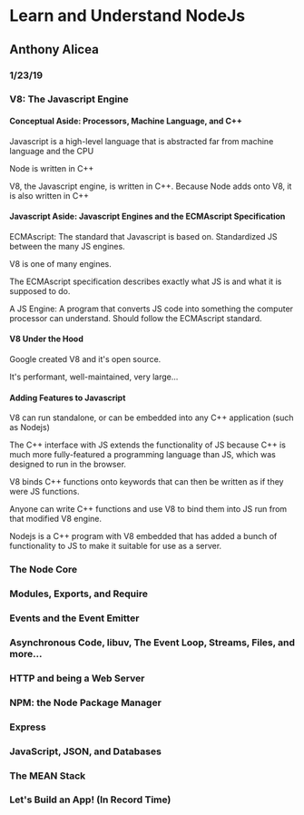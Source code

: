 # Learn and Understand NodeJs

## Anthony Alicea

### 1/23/19

### V8: The Javascript Engine

#### Conceptual Aside: Processors, Machine Language, and C++

Javascript is a high-level language that is abstracted far from machine language and the CPU

Node is written in C++

V8, the Javascript engine, is written in C++. Because Node adds onto V8, it is also written in C++

#### Javascript Aside: Javascript Engines and the ECMAscript Specification

ECMAscript: The standard that Javascript is based on. Standardized JS between the many JS engines.

V8 is one of many engines.

The ECMAscript specification describes exactly what JS is and what it is supposed to do.

A JS Engine: A program that converts JS code into something the computer processor can understand. Should follow the ECMAscript standard.

#### V8 Under the Hood

Google created V8 and it's open source.

It's performant, well-maintained, very large...

#### Adding Features to Javascript

V8 can run standalone, or can be embedded into any C++ application (such as Nodejs)

The C++ interface with JS extends the functionality of JS because C++ is much more fully-featured a programming language than JS, which was designed to run in the browser.

V8 binds C++ functions onto keywords that can then be written as if they were JS functions.

Anyone can write C++ functions and use V8 to bind them into JS run from that modified V8 engine.

Nodejs is a C++ program with V8 embedded that has added a bunch of functionality to JS to make it suitable for use as a server.

### The Node Core

### Modules, Exports, and Require

### Events and the Event Emitter

### Asynchronous Code, libuv, The Event Loop, Streams, Files, and more...

### HTTP and being a Web Server

### NPM: the Node Package Manager

### Express

### JavaScript, JSON, and Databases

### The MEAN Stack

### Let's Build an App! (In Record Time)